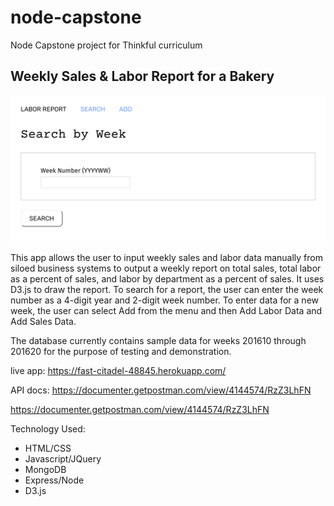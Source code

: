 # node-capstone
Node Capstone project for Thinkful curriculum

## Weekly Sales & Labor Report for a Bakery


![Screenshot of Home Page](public/images/screenshot.png "Home Page")

This app allows the user to input weekly sales and labor data manually from siloed business systems to output a weekly report on total sales, total labor as a percent of sales, and labor by department as a percent of sales. It uses D3.js to draw the report. To search for a report, the user can enter the week number as a 4-digit year and 2-digit week number. To enter data for a new week, the user can select Add from the menu and then Add Labor Data and Add Sales Data.

The database currently contains sample data for weeks 201610 through 201620 for the purpose of testing and demonstration.

live app: <https://fast-citadel-48845.herokuapp.com/>

API docs: <a href="https://documenter.getpostman.com/view/4144574/RzZ3LhFN" target="_blank">https://documenter.getpostman.com/view/4144574/RzZ3LhFN</a>

<https://documenter.getpostman.com/view/4144574/RzZ3LhFN>

Technology Used:

 - HTML/CSS
 - Javascript/JQuery
 - MongoDB
 - Express/Node
 - D3.js

